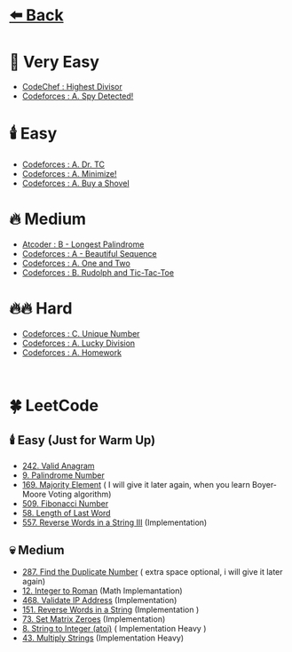 # [⬅️ Back](./../../README.md)

# 🌊 Very Easy

- [CodeChef : Highest Divisor](https://www.codechef.com/problems/HDIVISR)
- [Codeforces : A. Spy Detected!](https://codeforces.com/problemset/problem/1512/A)

# 🕯️ Easy

- [Codeforces : A. Dr. TC](https://codeforces.com/contest/2106/problem/A)
- [Codeforces : A. Minimize!](https://codeforces.com/problemset/problem/2009/A)
- [Codeforces : A. Buy a Shovel](https://codeforces.com/problemset/problem/732/A)

# 🔥 Medium

- [Atcoder : B - Longest Palindrome](https://atcoder.jp/contests/abc320/tasks/abc320_b?lang=en)
- [Codeforces : A - Beautiful Sequence](https://codeforces.com/problemset/problem/1810/A)
- [Codeforces : A. One and Two](https://codeforces.com/problemset/problem/1788/A)
- [Codeforces : B. Rudolph and Tic-Tac-Toe](https://codeforces.com/problemset/problem/1846/B)

# 🔥🔥 Hard

- [Codeforces : C. Unique Number](https://codeforces.com/problemset/problem/1462/C)
- [Codeforces : A. Lucky Division](https://codeforces.com/problemset/problem/122/A)
- [Codeforces : A. Homework](https://codeforces.com/problemset/problem/2132/A)

<br />

# 🍀 LeetCode

## 🕯️ Easy (Just for Warm Up)

- [242. Valid Anagram](https://leetcode.com/problems/valid-anagram/description/)
- [9. Palindrome Number](https://leetcode.com/problems/palindrome-number/description/)
- [169. Majority Element](https://leetcode.com/problems/majority-element/description/) ( I will give it later again, when you learn Boyer-Moore Voting algorithm)
- [509. Fibonacci Number](https://leetcode.com/problems/fibonacci-number/description/)
- [58. Length of Last Word](https://leetcode.com/problems/length-of-last-word/description/)
- [557. Reverse Words in a String III](https://leetcode.com/problems/reverse-words-in-a-string-iii/description/) (Implementation)

## 💀 Medium

- [287. Find the Duplicate Number](https://leetcode.com/problems/find-the-duplicate-number/description/) ( extra space optional, i will give it later again)
- [12. Integer to Roman](https://leetcode.com/problems/integer-to-roman/description/) (Math Implemantation)
- [468. Validate IP Address](https://leetcode.com/problems/validate-ip-address/description/) (Implementation)
- [151. Reverse Words in a String](https://leetcode.com/problems/reverse-words-in-a-string/description/) (Implementation )
- [73. Set Matrix Zeroes](https://leetcode.com/problems/set-matrix-zeroes/description/) (Implementation)
- [8. String to Integer (atoi)](https://leetcode.com/problems/string-to-integer-atoi/description/) ( Implementation Heavy )
- [43. Multiply Strings](https://leetcode.com/problems/multiply-strings/description/) (Implementation Heavy)
